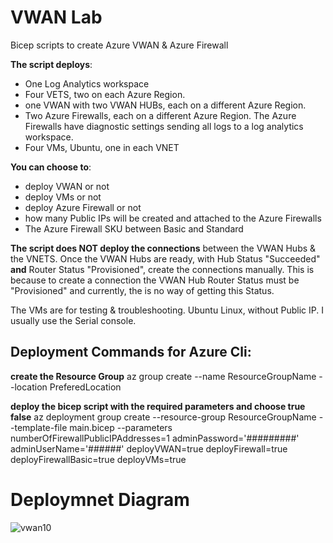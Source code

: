 # VWAN Lab
Bicep scripts to create Azure VWAN & Azure Firewall

**The script deploys**:
  * One Log Analytics workspace
  * Four VETS, two on each Azure Region.
  * one VWAN with two VWAN HUBs,  each on a different Azure Region.
  * Two Azure Firewalls, each on a different Azure Region. The Azure Firewalls have diagnostic settings sending all logs to a log analytics workspace.
  * Four VMs, Ubuntu, one in each VNET

**You can choose to**:
  * deploy VWAN or not
  * deploy VMs or not
  * deploy Azure Firewall or not
  * how many Public IPs will be created and attached to the Azure Firewalls
  * The Azure Firewall SKU between Basic and Standard

**The script does NOT deploy the connections** between the VWAN Hubs & the VNETS. Once the VWAN Hubs are ready, with Hub Status "Succeeded" **and** Router Status "Provisioned", create the connections manually. This is because to create a connection the VWAN Hub Router Status must be "Provisioned" and currently, the is no way of getting this Status. 

The VMs are for testing & troubleshooting. Ubuntu Linux, without Public IP. I usually use the Serial console. 

## Deployment Commands for Azure Cli:

**create the Resource Group**
az group create --name ResourceGroupName --location PreferedLocation

**deploy the bicep script with the required parameters and choose true false**
az deployment group create --resource-group ResourceGroupName --template-file main.bicep --parameters numberOfFirewallPublicIPAddresses=1 adminPassword='#########' adminUserName='######' deployVWAN=true deployFirewall=true deployFirewallBasic=true deployVMs=true

# Deploymnet Diagram
![vwan10](https://github.com/proximagr/VWAN/assets/4180413/9f2d1915-e6ee-4cc2-abe6-0a1f581da14b)
